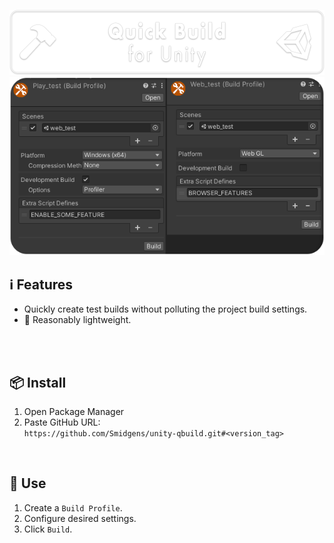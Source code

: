 ![](/.github/banner.png?raw=true "")
![](/.github/gallery.png?raw=true "")


## ℹ️ Features

* Quickly create test builds without polluting the project build settings.
* 🤞 Reasonably lightweight.


<br/>


<br/>

## 📦 Install

1. Open Package Manager
2. Paste GitHub URL:\
`https://github.com/Smidgens/unity-qbuild.git#<version_tag>`


<br/>

## 🚀 Use

1. Create a `Build Profile`.
2. Configure desired settings.
3. Click `Build`.